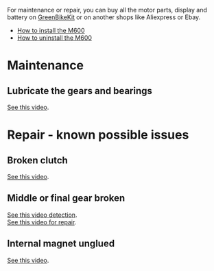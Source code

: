 For maintenance or repair, you can buy all the motor parts, display and battery on [GreenBikeKit](https://www.greenbikekit.com/bafang-8fun-spare-parts/bafang-m600-m500-motor-with-parts.html) or on another shops like Aliexpress or Ebay.

* [How to install the M600](https://www.youtube.com/watch?v=UI5Q5bvnHSQ)
* [How to uninstall the M600](https://www.youtube.com/watch?v=mYS3WYp-xVw)

# Maintenance

## Lubricate the gears and bearings

[See this video](https://www.youtube.com/watch?v=69MAw89i7e8).

# Repair - known possible issues

## Broken clutch

[See this video](https://www.youtube.com/watch?v=sPL2m9yf7EM).

## Middle or final gear broken

[See this video detection](https://www.youtube.com/watch?v=mYS3WYp-xVw).<br>
[See this video for repair](https://www.youtube.com/watch?v=69MAw89i7e8).

## Internal magnet unglued

[See this video](https://www.youtube.com/watch?v=69MAw89i7e8).